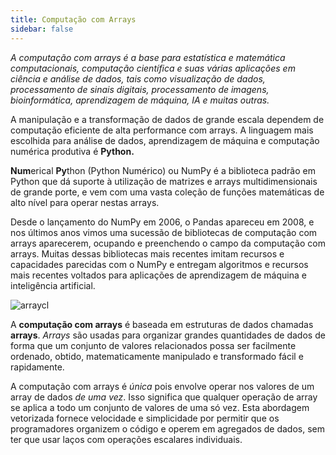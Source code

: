 ```yaml
---
title: Computação com Arrays
sidebar: false
---
```


*A computação com arrays é a base para estatística e matemática computacionais, computação científica e suas várias aplicações em ciência e análise de dados, tais como visualização de dados, processamento de sinais digitais, processamento de imagens, bioinformática, aprendizagem de máquina, IA e muitas outras.*

A manipulação e a transformação de dados de grande escala dependem de computação eficiente de alta performance com arrays. A linguagem mais escolhida para análise de dados, aprendizagem de máquina e computação numérica produtiva é **Python.**

**Num**erical **Py**thon (Python Numérico) ou NumPy é a biblioteca padrão em Python que dá suporte à utilização de matrizes e arrays multidimensionais de grande porte, e vem com uma vasta coleção de funções matemáticas de alto nível para operar nestas arrays.

Desde o lançamento do NumPy em 2006, o Pandas apareceu em 2008, e nos últimos anos vimos uma sucessão de bibliotecas de computação com arrays aparecerem, ocupando e preenchendo o campo da computação com arrays. Muitas dessas bibliotecas mais recentes imitam recursos e capacidades parecidas com o NumPy e entregam algoritmos e recursos mais recentes voltados para aplicações de aprendizagem de máquina e inteligência artificial.

<img
  src="/images/content_images/array_c_landscape.png"
  alt="arraycl"
  title="Panorama de Computação com Arrays" />

A **computação com arrays** é baseada em estruturas de dados chamadas **arrays**. *Arrays* são usadas para organizar grandes quantidades de dados de forma que um conjunto de valores relacionados possa ser facilmente ordenado, obtido, matematicamente manipulado e transformado fácil e rapidamente.

A computação com arrays é *única* pois envolve operar nos valores de um array de dados *de uma vez*. Isso significa que qualquer operação de array se aplica a todo um conjunto de valores de uma só vez. Esta abordagem vetorizada fornece velocidade e simplicidade por permitir que os programadores organizem o código e operem em agregados de dados, sem ter que usar laços com operações escalares individuais.
